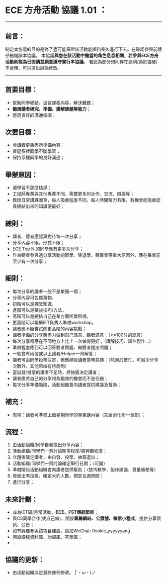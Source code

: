 ECE 方舟活動 協議 1.01 ：
=================
----------

前言：
---
  制定本協議的目的是為了盡可能保證該活動能順利長久進行下去。在確認參與前請仔細閱讀本協議。
  本協議**與您在該活動中擔當的角色息息相關**，**若參與ECE方舟活動則視為已閱讀並願意遵守實行本協議**。
  若認為部分規則存在漏洞/過於強硬/不合理，可以提出討論修改。

----------


首要目標：
-----
 - 幫助同學總結、溫習課程內容，解決難題；
 - **鍛煉講者研究、準備、講解課題等能力**；
 - 營造良好的溝通氛圍；

次要目標：
-----
 - 令講者更熟悉所準備內容；
 - 督促系裡同學不斷學習；
 - 保持系裡同學的良好溝通；

舉辦原因：
-----
 - 讓學習不那麼枯燥；    
 - 工程師專業與其他專業不同，需要更多的合作、交流、辯論等；
 - 教授日常講課潦草，每人吸收程度不同，每人時間精力有限，有機會能吸收認真總結出來的知識便最好；


總則：
---
 - 講者、聽者應認真對待每一次分享；
 - 分享內容不限，形式不限；
 - ECE Top N 的同學應有更多次分享；
 - 作為聽者參與過分享活動的同學，除退學、轉專業等重大原因外，應在畢業前至少有一次分享；

細則：
---
 - 每次分享的講者一般不是單獨一個；
 - 分享內容可包羅萬物，
  - 初階可以是課堂知識，
  - 進階可以是某些技巧/方法，
  - 高階可以是總結自己在某方面所學所得，
  - 更高階可以聯繫IET負責人準備workshop，
  - 講者應不斷嘗試向更高階的內容挑戰；
 - 講者準備的分享應盡力做到自己滿意、聽者滿意；（>=100%的認真）
 - 每次分享都應在不同地方上比上一次做得更好；（講解技巧、課件製作...）
 - 準備程度應到可以回答聽者問題、向聽者提出問題；
 - 一般會有兩位或以上講者/Helper一齊解答；
 - 講者可由同學投票決定，但應順從講者當時意願；（除過於繁忙，可減少分享次數外，其他原由有待商酌）
  - 當自發/投票的講者不足時，將抽籤決定講者；
 - 講者應將自己的分享視為鍛煉的機會而不是任務；
 - 每次分享準備階段，活動組織會向講者提供建議及幫助；

補充：
---
 - 周常：講者可準備上個星期所學的專業課內容（完全消化那一章節）；
    

流程：
---
 1. 由活動組織/同學自發提出分享內容；
 2. 活動組織/同學們一齊討論剛需程度/感興趣程度；
 3. 立題後確定講者，由自發、投票、抽籤選出；
 4. 活動組織/同學們一齊討論確定舉行日期；（可變）
 5. 準備階段活動組織會向講者提供幫助；（技巧教學，製作建議，質量審核等）
 6. 發起出席投票，確定大約人數，預定合適房間；
 7. 進行分享；


未來計劃：
-----
 - 成為IET周/月常活動，**ECE、FST傳統節目**；
 - 與CS同學合作(或自己做)，開設**專屬網站、公眾號、微信小程式**，提供分享資訊、公告；
  - 如有興趣參與該項目建設，~~請加WeChat: Rookie_yyyyyyang~~
 - 開設課程資料庫、功課庫、答案庫；
 - ...


協議的更新：
------
 - 由活動組織決定最終條例修改。 |´・ω・)ノ 
